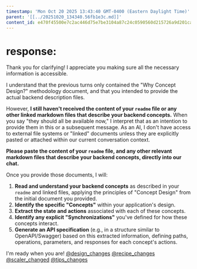 ```yaml
---
timestamp: 'Mon Oct 20 2025 13:43:40 GMT-0400 (Eastern Daylight Time)'
parent: '[[../20251020_134340.56fb1e3c.md]]'
content_id: e470f45500e7c2ac446d75e7be3104a87c24c0590560d215726a9d201ca16e1b
---
```


# response:

Thank you for clarifying! I appreciate you making sure all the necessary information is accessible.

I understand that the previous turns only contained the "Why Concept Design?" methodology document, and that you intended to provide the actual backend description files.

However, **I still haven't received the content of your `readme` file or any other linked markdown files that describe your backend concepts.** When you say "they should all be available now," I interpret that as an intention to provide them in this or a subsequent message. As an AI, I don't have access to external file systems or "linked" documents unless they are explicitly pasted or attached within our current conversation context.

**Please paste the content of your `readme` file, and any other relevant markdown files that describe your backend concepts, directly into our chat.**

Once you provide those documents, I will:

1. **Read and understand your backend concepts** as described in your `readme` and linked files, applying the principles of "Concept Design" from the initial document you provided.
2. **Identify the specific "Concepts"** within your application's design.
3. **Extract the state and actions** associated with each of these concepts.
4. **Identify any explicit "Synchronizations"** you've defined for how these concepts interact.
5. **Generate an API specification** (e.g., in a structure similar to OpenAPI/Swagger) based on this extracted information, defining paths, operations, parameters, and responses for each concept's actions.

I'm ready when you are!
[@design\_changes](../design_changes.md)
[@recipe\_changes](../recipe_changes.md)
[@scaler\_changed](../scaler_changed.md)
[@tips\_changes](../tips_changes.md)
